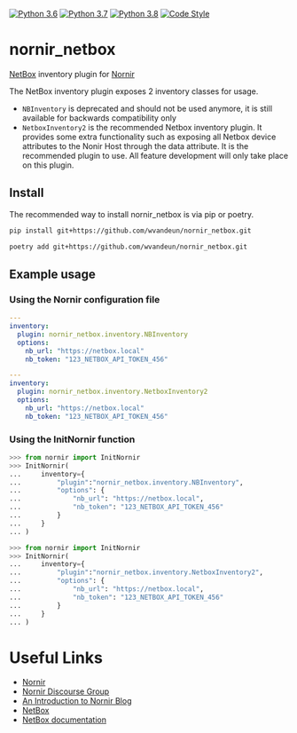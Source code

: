 [![Python 3.6](https://img.shields.io/badge/python-3.6-blue.svg)](https://www.python.org/downloads/release/python-360/)
[![Python 3.7](https://img.shields.io/badge/python-3.7-blue.svg)](https://www.python.org/downloads/release/python-370/)
[![Python 3.8](https://img.shields.io/badge/python-3.8-blue.svg)](https://www.python.org/downloads/release/python-380/)
[![Code Style](https://img.shields.io/badge/code%20style-black-000000.svg)](https://github.com/ambv/black)

# nornir_netbox

[NetBox](https://github.com/netbox-community/netbox) inventory plugin for [Nornir](https://github.com/nornir-automation/nornir)

The NetBox inventory plugin exposes 2 inventory classes for usage.
- `NBInventory` is deprecated and should not be used anymore, it is still available for backwards compatibility only
- `NetboxInventory2` is the recommended Netbox inventory plugin. It provides some extra functionality such as exposing all Netbox device attributes to the Nonir Host through the data attribute. It is the recommended plugin to use. All feature development will only take place on this plugin.

## Install

The recommended way to install nornir_netbox is via pip or poetry.

```bash
pip install git+https://github.com/wvandeun/nornir_netbox.git
```

```bash
poetry add git+https://github.com/wvandeun/nornir_netbox.git
```

## Example usage

### Using the Nornir configuration file

```yaml
---
inventory:
  plugin: nornir_netbox.inventory.NBInventory
  options:
    nb_url: "https://netbox.local"
	nb_token: "123_NETBOX_API_TOKEN_456"
```

```yaml
---
inventory:
  plugin: nornir_netbox.inventory.NetboxInventory2
  options:
    nb_url: "https://netbox.local"
	nb_token: "123_NETBOX_API_TOKEN_456"
```

### Using the InitNornir function

```python
>>> from nornir import InitNornir
>>> InitNornir(
...	    inventory={
...		    "plugin":"nornir_netbox.inventory.NBInventory",
...		    "options": {
...		    	"nb_url": "https://netbox.local",
...		    	"nb_token": "123_NETBOX_API_TOKEN_456"
...		    }
...	    }
...	)
```

```python
>>> from nornir import InitNornir
>>> InitNornir(
...	    inventory={
...		    "plugin":"nornir_netbox.inventory.NetboxInventory2",
...		    "options": {
...		    	"nb_url": "https://netbox.local",
...		    	"nb_token": "123_NETBOX_API_TOKEN_456"
...		    }
...	    }
...	)
```

# Useful Links

- [Nornir](https://github.com/nornir-automation/nornir)
- [Nornir Discourse Group](https://nornir.discourse.group)
- [An Introduction to Nornir Blog](https://pynet.twb-tech.com/blog/nornir/intro.html)
- [NetBox](https://github.com/netbox-community/netbox.git)
- [NetBox documentation](https://netbox.readthedocs.io/)
